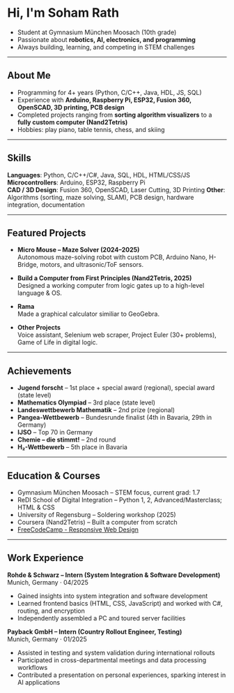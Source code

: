 # Hi, I'm Soham Rath  

- Student at Gymnasium München Moosach (10th grade)  
- Passionate about **robotics, AI, electronics, and programming**  
- Always building, learning, and competing in STEM challenges  

---

## About Me  
- Programming for 4+ years (Python, C/C++, Java, HDL, JS, SQL)
- Experience with **Arduino, Raspberry Pi, ESP32, Fusion 360, OpenSCAD, 3D printing, PCB design**  
- Completed projects ranging from **sorting algorithm visualizers** to a **fully custom computer (Nand2Tetris)**  
- Hobbies: play piano, table tennis, chess, and skiing  

---

## Skills  
**Languages**: Python, C/C++/C#, Java, SQL, HDL, HTML/CSS/JS  
**Microcontrollers**: Arduino, ESP32, Raspberry Pi  
**CAD / 3D Design**: Fusion 360, OpenSCAD, Laser Cutting, 3D Printing
**Other**: Algorithms (sorting, maze solving, SLAM), PCB design, hardware integration, documentation 

---

## Featured Projects  

- **Micro Mouse – Maze Solver (2024–2025)**  
  Autonomous maze-solving robot with custom PCB, Arduino Nano, H-Bridge, motors, and ultrasonic/ToF sensors.  

- **Build a Computer from First Principles (Nand2Tetris, 2025)**  
  Designed a working computer from logic gates up to a high-level language & OS.  

- **Rama**  
  Made a graphical calculator similiar to GeoGebra.

- **Other Projects**  
  Voice assistant, Selenium web scraper, Project Euler (30+ problems), Game of Life in digital logic.  
---

## Achievements  

- **Jugend forscht** – 1st place + special award (regional), special award (state level)  
- **Mathematics Olympiad** – 3rd place (state level)  
- **Landeswettbewerb Mathematik** – 2nd prize (regional)  
- **Pangea-Wettbewerb** – Bundesrunde finalist (4th in Bavaria, 29th in Germany)  
- **IJSO** – Top 70 in Germany  
- **Chemie – die stimmt!** – 2nd round  
- **H₂-Wettbewerb** – 5th place in Bavaria  

---

## Education & Courses  

- Gymnasium München Moosach – STEM focus, current grad: 1.7  
- ReDI School of Digital Integration – Python 1, 2, Advanced/Masterclass; HTML & CSS  
- University of Regensburg – Soldering workshop (2025)  
- Coursera (Nand2Tetris) – Built a computer from scratch
- [FreeCodeCamp - Responsive Web Design](https://www.freecodecamp.org/certification/fcceee8ee57-1f2b-42cf-87f7-3f7ee04c6ce8/responsive-web-design)


---

## Work Experience  

**Rohde & Schwarz – Intern (System Integration & Software Development)**  
 Munich, Germany · 04/2025  
- Gained insights into system integration and software development  
- Learned frontend basics (HTML, CSS, JavaScript) and worked with C#, routing, and encryption  
- Independently assembled a PC and toured server facilities  

**Payback GmbH – Intern (Country Rollout Engineer, Testing)**  
 Munich, Germany · 01/2025  
- Assisted in testing and system validation during international rollouts  
- Participated in cross-departmental meetings and data processing workflows  
- Contributed a presentation on personal experiences, sparking interest in AI applications  
